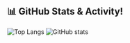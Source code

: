 ## 📊 GitHub Stats & Activity!

![Top Langs](https://github-readme-stats.vercel.app/api/top-langs/?username=tandstik&layout=compact&theme=dracula)
![GitHub stats](https://github-readme-stats.vercel.app/api?username=tandstik&show_icons=true&theme=radical)
 
